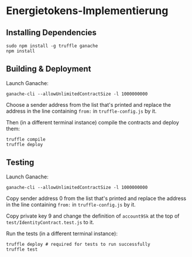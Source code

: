 # Energietokens-Implementierung
## Installing Dependencies
    sudo npm install -g truffle ganache
    npm install

## Building & Deployment
Launch Ganache:

    ganache-cli --allowUnlimitedContractSize -l 1000000000

Choose a sender address from the list that's printed and replace the address in the line containing `from:` in `truffle-config.js` by it.

Then (in a different terminal instance) compile the contracts and deploy them:

    truffle compile
    truffle deploy

## Testing
Launch Ganache:

    ganache-cli --allowUnlimitedContractSize -l 1000000000

Copy sender address 0 from the list that's printed and replace the address in the line containing `from:` in `truffle-config.js` by it.

Copy private key 9 and change the definition of `account9Sk` at the top of `test/IdentityContract.test.js` to it.

Run the tests (in a different terminal instance):

    truffle deploy # required for tests to run successfully
    truffle test